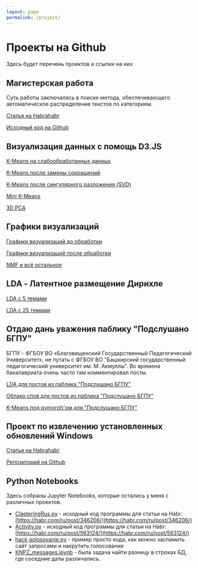 ```yaml
---
layout: page
permalink: /project/
---
```


# Проекты на Github

Здесь будет перечень проектов и ссылки на них

## Магистерская работа

Суть работы заключалась в поиске метода, обеспечивающего автоматическое распределение текстов по категориям.

[Статья на Habrahabr](https://habr.com/ru/post/346206/)


[Исходный код на Github](https://github.com/OlegBezverhii/python-notebooks/blob/master/ClasteringRus.py)

## Визуализация данных с помощь D3.JS

[K-Means на слабообработанных данных](http://olegbezverhii.github.io/magistratura/clusters/d3js.html)

[K-Means после замены сокращений](http://olegbezverhii.github.io/magistratura/clusters/kmeans.html)

[K-Means после сингулярного разложения (SVD)](http://olegbezverhii.github.io/magistratura/clusters/svd.html)

[Mini K-Means](http://olegbezverhii.github.io/magistratura/clusters/mbk.html)

[3D PCA](https://plot.ly/~OlegBezverhii/0.embed)


## Графики визуализаций

[Графики визуализаций до обработки](http://olegbezverhii.github.io/magistratura/clusters/pictures.html)

[Графики визуализаций после обработки](http://olegbezverhii.github.io/magistratura/pymorphy/pymorphy.html)

[NMF и всё остальное](http://olegbezverhii.github.io/magistratura/nmf/nmf.html)

## LDA - Латентное размещение Дирихле

[LDA с 5 темами](http://olegbezverhii.github.io/magistratura/lda/lda.html)

[LDA с 25 темами](http://olegbezverhii.github.io/magistratura/lda/lda25.html)

## Отдаю дань уважения паблику "Подслушано БГПУ" 

БГПУ - ФГБОУ ВО «Благовещенский Государственный Педагогический Университет», не путать с ФГБОУ ВО "Башкирский государственный педагогический университет им. М. Акмуллы". Во времена бакалавриата очень часто там комментировал посты.

[LDA для постов из паблика "Подслушано БГПУ"](http://olegbezverhii.github.io/magistratura/bgpu/lda.html)

[Облако слов для постов из паблика "Подслушано БГПУ"](http://olegbezverhii.github.io/magistratura/bgpu/bgpu.html)

[K-Means под pymorph'ом для "Подслушано БГПУ"](http://olegbezverhii.github.io/magistratura/bgpu/podsl.html)


## Проект по извлечению установленных обновлений Windows

[Статья на Habrahabr](https://habr.com/ru/post/467445/)

[Репозиторий на Github](https://github.com/OlegBezverhii/List-Update-Cheker)

## Python Notebooks
Здесь собраны Jupyter Notebooks, которые остались у меня с различных проектов.

- [ClasteringRus.py](https://github.com/OlegBezverhii/python-notebooks/blob/master/ClasteringRus.py) - исходный код программы для статьи на Habr: [https://habr.com/ru/post/346206/](https://habr.com/ru/post/346206/)
- [Activity.py](https://github.com/OlegBezverhii/python-notebooks/blob/master/Activity.py) - исходный код программы для статьи на Habr: [https://habr.com/ru/post/563124/](https://habr.com/ru/post/563124/)
- [hack golosovanie.py](https://github.com/OlegBezverhii/python-notebooks/blob/master/hack%20golosovanie.py) - пример просто кода, как можно заспамить сайт запросами и накрутить голосование
- [KNPZ_messages.ipynb](https://github.com/OlegBezverhii/python-notebooks/blob/master/KNPZ_messages.ipynb) - была задача найти разницу в строках БД, где соседние даты различались.
